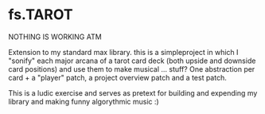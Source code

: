 # fs.TAROT

NOTHING IS WORKING ATM

Extension to my standard max library.
this is a simpleproject in which I "sonify" each major arcana of a tarot card deck (both upside and downside card positions) and use them to make musical ... stuff? 
One abstraction per card + a "player" patch, a project overview patch and a test patch.

This is a ludic exercise and serves as pretext for building and expending my library and making funny algorythmic music :)
